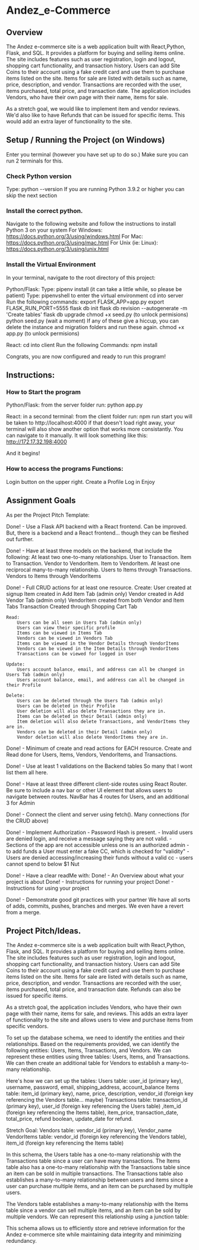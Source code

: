 # Andez_e-Commerce

## Overview
The Andez e-commerce site is a web application built with React,Python, Flask, and SQL. It provides a platform for buying and selling items online. The site includes features such as user registration, login and logout, shopping cart functionality, and transaction history. Users can add Site Coins to their account using a fake credit card and use them to purchase items listed on the site. Items for sale are listed with details such as name, price, description, and vendor. Transactions are recorded with the user, items purchased, total price, and transaction date. The application includes Vendors, who have their own page with their name, items for sale. 

As a stretch goal, we would like to implement item and vendor reviews. We'd also like to have Refunds that can be issued for specific items. This would add an extra layer of functionality to the site.

## Setup / Running the Project (on Windows)
Enter you terminal (however you have set up to do so.)
    Make sure you can run 2 terminals for this. 

### Check Python version
Type: python --version
If you are running Python 3.9.2 or higher you can skip the next section

### Install the correct python. 
Navigate to the following website and follow the instructions to install Python 3 on your system
For Windows:
https://docs.python.org/3/using/windows.html
For Mac:
https://docs.python.org/3/using/mac.html
For Unix (ie: Linux):
https://docs.python.org/3/using/unix.html

### Install the Virtual Environment
In your terminal, navigate to the root directory of this project:

Python/Flask:
Type: pipenv install
(it can take a little while, so please be patient)
Type: pipenvshell to enter the virtual environment
cd into server
Run the following commands:
    export FLASK_APP=app.py
    export FLASK_RUN_PORT=5555
    flask db init
    flask db revision --autogenerate -m 'Create tables' 
    flask db upgrade 
    chmod +x seed.py (to unlock permisions)
    python seed.py (wait a moment)
        If any of these give a hiccup, you can delete the instance and migration folders and run these again.
    chmod +x app.py (to unlock permisions) 

React:
cd into client
Run the following Commands:
    npm install

Congrats, you are now configured and ready to run this program!

## Instructions:
### How to Start the program
Python/Flask:
from the server folder run:
    python app.py

React:
in a second terminal:
from the client folder run:
    npm run start
    you will be taken to http://localhost:4000
        if that doesn't load right away, your terminal will also show another option that works more consistantly. You can navigate to it manually. It will look something like this:
            http://172.17.32.198:4000 

And it begins!

### How to access the programs Functions:
Login button on the upper right. 
Create a Profile
Log in
Enjoy


## Assignment Goals
As per the Project Pitch Template:

Done! - Use a Flask API backend with a React frontend.
    Can be improved. But, there is a backend and a React frontend... though they can be fleshed out further.
    

Done! - Have at least three models on the backend, that include the following:
    At least two one-to-many relationships.
        User to Transaction. Item to Transaction. Vendor to VendorItem. Item to VendorItem.
    At least one reciprocal many-to-many relationship.
        Users to Items through Transactions. Vendors to Items through VendorItems

Done! - Full CRUD actions for at least one resource.
    Create:
        User created at signup
        Item created in Add Item Tab (admin only)
        Vendor created in Add Vendor Tab (admin only)
        VendorItem created from both Vendor and Item Tabs
        Transaction Created through Shopping Cart Tab

    Read:
        Users can be all seen in Users Tab (admin only)
        Users can view their specific profile
        Items can be viewed in Items Tab
        Vendors can be viewed in Vendors Tab
        Items can be viewed in the Vendor Details through VendorItems
        Vendors can be viewed in the Item Details through VendorItems
        Transactions can be viewed for logged in User

    Update:
        Users account balance, email, and address can all be changed in Users Tab (admin only)
        Users account balance, email, and address can all be changed in their Profile

    Delete:
        Users can be deleted through the Users Tab (admin only)
        Users can be deleted in their Profile
        User deletion will also delete Transactions they are in.
        Items can be deleted in their Detail (admin only)
        Item deletion will also delete Transactions, and VendorItems they are in. 
        Vendors can be deleted in their Detail (admin only)
        Vendor deletion will also delete VendorItems they are in. 

Done! - Minimum of create and read actions for EACH resource.
    Create and Read done for Users, Items, Vendors, VendorItems, and Transactions.

Done! - Use at least 1 validations on the Backend tables
    So many that I wont list them all here. 

Done! - Have at least three different client-side routes using React Router. 
    Be sure to include a nav bar or other UI element that allows users to navigate between routes.
        NavBar has 4 routes for Users, and an additional 3 for Admin
        
Done! - Connect the client and server using fetch().
    Many connections (for the CRUD above)

Done! - Implement Authorization
    - Password Hash is present. 
    - Invalid users are denied login, and receive a message saying they are not valid. 
    - Sections of the app are not accessible unless one is an authorized admin
    - to add funds a User must enter a fake CC, which is checked for "validity"
    - Users are denied accessing/increasing their funds without a valid cc
    - users cannot spend to below $1 Nut

Done! -  Have a clear readMe with:
    Done! - An Overview about what your project is about
    Done! - Instructions for running your project
    Done! - Instructions for using your project

Done! - Demonstrate good git practices with your partner
    We have all sorts of adds, commits, pushes, branches and merges. 
    We even have a revert from a merge. 


## Project Pitch/Ideas. 

The Andez e-commerce site is a web application built with React,Python, Flask, and SQL. It provides a platform for buying and selling items online. The site includes features such as user registration, login and logout, shopping cart functionality, and transaction history. Users can add Site Coins to their account using a fake credit card and use them to purchase items listed on the site. Items for sale are listed with details such as name, price, description, and vendor. Transactions are recorded with the user, items purchased, total price, and transaction date. Refunds can also be issued for specific items.

As a stretch goal, the application includes Vendors, who have their own page with their name, items for sale, and reviews. This adds an extra layer of functionality to the site and allows users to view and purchase items from specific vendors.

To set up the database schema, we need to identify the entities and their relationships. Based on the requirements provided, we can identify the following entities: Users, Items, Transactions, and Vendors. We can represent these entities using three tables: Users, Items, and Transactions. We can then create an additional table for Vendors to establish a many-to-many relationship.

Here's how we can set up the tables:
Users table: user_id (primary key), username, password, email, shipping_address, account_balance
Items table: item_id (primary key), name, price, description, vendor_id (foreign key referencing the Vendors table… maybe)
Transactions table: transaction_id (primary key), user_id (foreign key referencing the Users table) ,item_id (foreign key referencing the Items table), item_price, transaction_date, total_price, refund boolean, update_date for refund.

Stretch Goal: 
Vendors table: vendor_id (primary key), Vendor_name
VendorItems table: vendor_id (foreign key referencing the Vendors table), item_id (foreign key referencing the Items table)

In this schema, the Users table has a one-to-many relationship with the Transactions table since a user can have many transactions. The Items table also has a one-to-many relationship with the Transactions table since an item can be sold in multiple transactions. The Transactions table also establishes a many-to-many relationship between users and items since a user can purchase multiple items, and an item can be purchased by multiple users.

The Vendors table establishes a many-to-many relationship with the Items table since a vendor can sell multiple items, and an item can be sold by multiple vendors. We can represent this relationship using a junction table:

This schema allows us to efficiently store and retrieve information for the Andez e-commerce site while maintaining data integrity and minimizing redundancy.